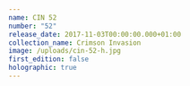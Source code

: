```yaml
---
name: CIN 52
number: "52"
release_date: 2017-11-03T00:00:00.000+01:00
collection_name: Crimson Invasion
image: /uploads/cin-52-h.jpg
first_edition: false
holographic: true
---
```

